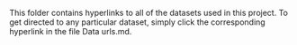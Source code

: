 This folder contains hyperlinks to all of the datasets used in this project. To get directed to any particular dataset, simply click the corresponding hyperlink in the file Data urls.md.
